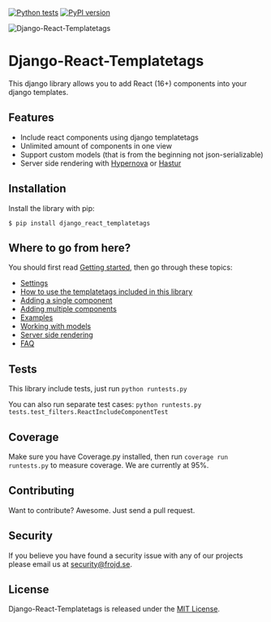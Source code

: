[![Python tests](https://github.com/Frojd/django-react-templatetags/actions/workflows/main.yml/badge.svg?branch=develop)](https://github.com/Frojd/django-react-templatetags/actions/workflows/main.yml) [![PyPI version](https://badge.fury.io/py/django_react_templatetags.svg)](https://badge.fury.io/py/django_react_templatetags)

![Django-React-Templatetags](https://raw.githubusercontent.com/frojd/django-react-templatetags/develop/img/django-react-templatetags-logo.png)

# Django-React-Templatetags

This django library allows you to add React (16+) components into your django templates.


## Features

- Include react components using django templatetags
- Unlimited amount of components in one view
- Support custom models (that is from the beginning not json-serializable)
- Server side rendering with [Hypernova](https://github.com/airbnb/hypernova) or [Hastur](https://github.com/frojd/Hastur)


## Installation

Install the library with pip:

```
$ pip install django_react_templatetags
```


## Where to go from here?

You should first read [Getting started](https://github.com/Frojd/django-react-templatetags/blob/develop/docs/getting-started.md), then go through these topics:
- [Settings](https://github.com/Frojd/django-react-templatetags/blob/develop/docs/settings.md)
- [How to use the templatetags included in this library](https://github.com/Frojd/django-react-templatetags/blob/develop/docs/templatetags-params.md)
- [Adding a single component](https://github.com/Frojd/django-react-templatetags/blob/develop/docs/example-single-component.md)
- [Adding multiple components](https://github.com/Frojd/django-react-templatetags/blob/develop/docs/example-multiple-components.md)
- [Examples](https://github.com/Frojd/django-react-templatetags/blob/develop/docs/examples.md)
- [Working with models](https://github.com/Frojd/django-react-templatetags/blob/develop/docs/working-with-models.md)
- [Server side rendering](https://github.com/Frojd/django-react-templatetags/blob/develop/docs/server-side-rendering.md)
- [FAQ](https://github.com/Frojd/django-react-templatetags/blob/develop/docs/faq.md)


## Tests

This library include tests, just run `python runtests.py`

You can also run separate test cases: `python runtests.py tests.test_filters.ReactIncludeComponentTest`


## Coverage

Make sure you have Coverage.py installed, then run `coverage run runtests.py` to measure coverage. We are currently at 95%.


## Contributing

Want to contribute? Awesome. Just send a pull request.


## Security

If you believe you have found a security issue with any of our projects please email us at [security@frojd.se](security@frojd.se).


## License

Django-React-Templatetags is released under the [MIT License](http://www.opensource.org/licenses/MIT).
